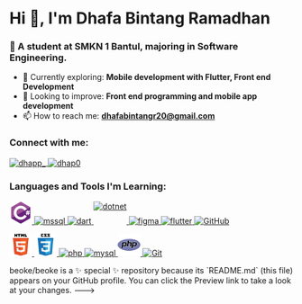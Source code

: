 <h1 align="left">Hi 👋, I'm Dhafa Bintang Ramadhan</h1> 
<h3 align="left">🌱 A student at SMKN 1 Bantul, majoring in Software Engineering.</h3>

- 🚀 Currently exploring: **Mobile development with Flutter, Front end Development**
- 📘 Looking to improve: **Front end programming and mobile app development**
- 📫 How to reach me: **dhafabintangr20@gmail.com**

<h3 align="left">Connect with me:</h3> 
<p align="left">
  <a href="https://www.instagram.com/dhapp_/profilecard/?igsh=MXJrOW4xcXZwcm5xeA==" target="blank">
    <img align="center" src="https://raw.githubusercontent.com/rahuldkjain/github-profile-readme-generator/master/src/images/icons/Social/instagram.svg" alt="dhapp_" height="30" width="40" title="Instagram"/>
  </a> 
  <a href="https://discord.com/" target="blank">
    <img align="center" src="https://logodownload.org/wp-content/uploads/2017/11/discord-logo-1-1.png" alt="dhap0    " height="40" width="40" title="Discord"/>
  </a> 
</p> 

<h3 align="left">Languages and Tools I'm Learning:</h3>
<p align="left"> 
  <a href="https://www.w3schools.com/cs/" target="_blank" rel="noreferrer"> 
    <img src="https://raw.githubusercontent.com/devicons/devicon/master/icons/csharp/csharp-original.svg" alt="csharp" width="40" height="40" title="C-Charp"/> 
  </a> 
   <a href="https://www.microsoft.com/en-us/sql-server" target="_blank" rel="noreferrer"> 
    <img src="https://qp-mrmousavi.github.io/assets/sql-server-Bqmg-TPT.png" alt="mssql" width="40" height="40" title ="Sql Server"/> 
  </a> 
  
  <a href="https://dart.dev" target="_blank" rel="noreferrer"> 
    <img src="https://www.vectorlogo.zone/logos/dartlang/dartlang-icon.svg" alt="dart" width="40" height="40" title ="Dart"/> 
  </a> 
  <a href="https://dotnet.microsoft.com/" target="_blank" rel="noreferrer"> 
    <img src="https://global-uploads.webflow.com/6047a9e35e5dc54ac86ddd90/63064f1fedf422395124660e_e7d03466.png" alt="dotnet" width="40" height="30" title =".Net" align="Top"/> 
  </a> 
  <a href="https://www.figma.com/" target="_blank" rel="noreferrer"> 
    <img src="https://www.vectorlogo.zone/logos/figma/figma-icon.svg" alt="figma" width="40" height="40" title="Figma"/> 
  </a> 
  <a href="https://flutter.dev" target="_blank" rel="noreferrer"> 
    <img src="https://www.vectorlogo.zone/logos/flutterio/flutterio-icon.svg" alt="flutter" width="40" height="40" title="Flutter"/> 
  </a> 
  <a href="https://github.com/" target="_blank" rel="noreferrer">
    <img src="https://static-00.iconduck.com/assets.00/github-icon-2048x2048-dpporae2.png" alt="GitHub" width="40" height="40" title="GitHub">
  </a>
</p>

<p align="left">
  <a href="https://www.w3.org/html/" target="_blank" rel="noreferrer"> 
    <img src="https://raw.githubusercontent.com/devicons/devicon/master/icons/html5/html5-original-wordmark.svg" alt="html5" width="40" height="40" title="Html"/> 
  </a> 
 <a href="https://www.w3schools.com/css/" target="_blank" rel="noreferrer"> 
    <img src="https://raw.githubusercontent.com/devicons/devicon/master/icons/css3/css3-original-wordmark.svg" alt="css3" width="40" height="40" title ="CSS"/> 
  </a> 
  <a href="https://developer.mozilla.org/en-US/docs/Web/JavaScript/Guide/Introduction" target="_blank" rel="noreferrer"> 
    <img src="https://logos-world.net/wp-content/uploads/2023/02/JavaScript-Emblem.png" alt="php" width="70" height="40" title="PHP"/> 
  </a> 
  <a href="https://www.mysql.com/" target="_blank" rel="noreferrer"> 
    <img src="https://pngimg.com/uploads/mysql/mysql_PNG23.png" alt="mysql" width="40" height="40" title="MySql"/> 
  </a> 
  <a href="https://www.php.net" target="_blank" rel="noreferrer"> 
    <img src="https://raw.githubusercontent.com/devicons/devicon/master/icons/php/php-original.svg" alt="php" width="40" height="40" title="PHP"/> 
  </a> 
  <a href="https://git-scm.com/downloads" terget="_blank" rel="noreferrer">
    <img src="https://cdn-icons-png.flaticon.com/128/15466/15466163.png" alt="Git" width="40"  height="40" title="Git">
  </a>
</p>
beoke/beoke is a ✨ special ✨ repository because its `README.md` (this file) appears on your GitHub profile.
You can click the Preview link to take a look at your changes.
--->
